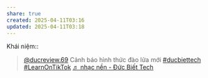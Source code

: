 ```yaml
---
share: true
created: 2025-04-11T03:16
updated: 2025-04-11T03:18
---
```

Khái niệm:: 

<blockquote class="tiktok-embed" cite="https://www.tiktok.com/@ducreview.69/video/7485799514897419527" data-video-id="7485799514897419527" style="max-width: 605px;min-width: 325px;" > <section> <a target="_blank" title="@ducreview.69" href="https://www.tiktok.com/@ducreview.69?refer=embed">@ducreview.69</a> Cảnh báo hình thức đào lửa mới <a title="ducbiettech" target="_blank" href="https://www.tiktok.com/tag/ducbiettech?refer=embed">#ducbiettech</a> <a title="learnontiktok" target="_blank" href="https://www.tiktok.com/tag/learnontiktok?refer=embed">#LearnOnTikTok</a> <a target="_blank" title="♬ nhạc nền - Đức Biết Tech" href="https://www.tiktok.com/music/nhạc-nền-7485799957149092624?refer=embed">♬ nhạc nền - Đức Biết Tech</a> </section> </blockquote> <script async src="https://www.tiktok.com/embed.js"></script>
